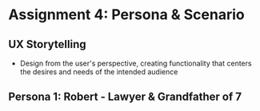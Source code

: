 # Assignment 4: Persona & Scenario

## UX Storytelling
 - Design from the user's perspective, creating functionality that centers the desires and needs of the intended audience
 
## Persona 1: Robert - Lawyer & Grandfather of 7

